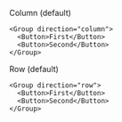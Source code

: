 Column (default)
```
<Group direction="column">
  <Button>First</Button>
  <Button>Second</Button>
</Group>
```

Row (default)
```
<Group direction="row">
  <Button>First</Button>
  <Button>Second</Button>
</Group>
```
